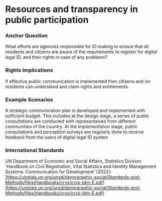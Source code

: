 # Resources and transparency in public participation

### Anchor Question

What efforts are agencies responsible for ID making to ensure that all residents and citizens are aware of the requirements to register for digital legal ID, and their rights in case of any problems?

### Rights Implications

If effective public communication is implemented then citizens and /or residents can understand and claim rights and entitlements.

### Example Scenarios

A strategic communication plan is developed and implemented with sufficient budget. This includes at the design stage, a series of public consultations are conducted with representaives from different communities of the country. At the implementation stage, public consultations and perception surveys are regularly done to receive feedback from the users of digital legal ID system

### International Standards

UN Department of Economic and Social Affairs, Statistics Division 'Handbook on Civil Registration, Vital Statistics and Identity Management Systems: Communication for Development' (2022): [https://unstats.un.org/unsd/demographic-social/Standards-and-Methods/files/Handbooks/crvs/crvs-Idm-E.pdf](https://unstats.un.org/unsd/demographic-social/Standards-and-Methods/files/Handbooks/crvs/crvs-Idm-E.pdf)

